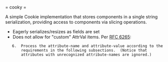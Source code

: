 = cooky =

A simple Cookie implementation that stores components in a single string serialization, providing
access to components via slicing operations.

* Eagerly serializes/resizes as fields are set
* Does not allow for "custom" AttrVal items. Per [RFC 6265](https://tools.ietf.org/html/rfc6265#page-19):
```
   6.  Process the attribute-name and attribute-value according to the
       requirements in the following subsections.  (Notice that
       attributes with unrecognized attribute-names are ignored.)
```
